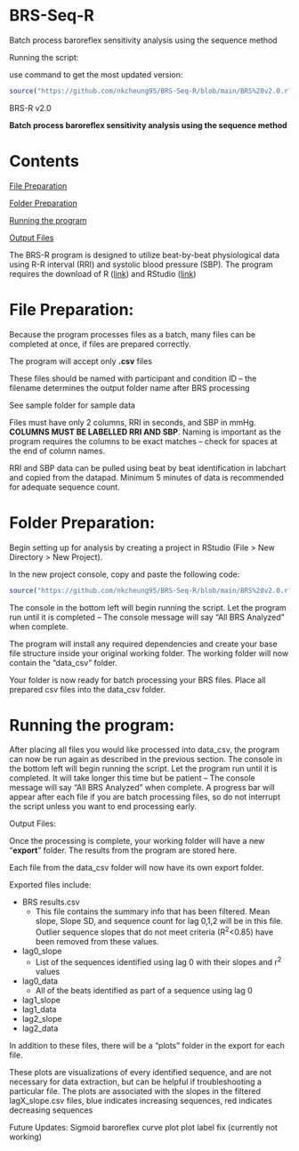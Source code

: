 # BRS-Seq-R
Batch process baroreflex sensitivity analysis using the sequence method

Running the script:

use command to get the most updated version:

```R
source("https://github.com/nkcheung95/BRS-Seq-R/blob/main/BRS%20v2.0.r?raw=TRUE")
```


BRS-R v2.0

**Batch process baroreflex sensitivity analysis using the sequence method**
# **Contents**
[File Preparation](#_toc140223748)

[Folder Preparation](#_toc140223749)

[Running the program](#_toc140223750)

[Output Files](#_toc140223751)



The BRS-R program is designed to utilize beat-by-beat physiological data using R-R interval (RRI) and systolic blood pressure (SBP). The program requires the download of R ([link](https://mirror.rcg.sfu.ca/mirror/CRAN/)) and RStudio ([link](https://posit.co/downloads/)) 
# <a name="_toc140223748"></a>**File Preparation:**
Because the program processes files as a batch, many files can be completed at once, if files are prepared correctly.

The program will accept only **.csv** files

These files should be named with participant and condition ID – the filename determines the output folder name after BRS processing

See sample folder for sample data

Files must have only 2 columns, RRI in seconds, and SBP in mmHg. **COLUMNS MUST BE LABELLED RRI AND SBP**.  Naming is important as the program requires the columns to be exact matches – check for spaces at the end of column names.

RRI and SBP data can be pulled using beat by beat identification in labchart and copied from the datapad. Minimum 5 minutes of data is recommended for adequate sequence count.
# <a name="_toc140223749"></a>**Folder Preparation:**
Begin setting up for analysis by creating a project in RStudio (File > New Directory > New Project).

In the new project console, copy and paste the following code:

```R
source("https://github.com/nkcheung95/BRS-Seq-R/blob/main/BRS%20v2.0.r?raw=TRUE")
```



The console in the bottom left will begin running the script. Let the program run until it is completed – The console message will say “All BRS Analyzed” when complete. 

The program will install any required dependencies and create your base file structure inside your original working folder. The working folder will now contain the “data\_csv” folder.

Your folder is now ready for batch processing your BRS files. Place all prepared csv files into the data\_csv folder.
# <a name="_toc140223750"></a>**Running the program:**
After placing all files you would like processed into data\_csv, the program can now be run again as described in the previous section. The console in the bottom left will begin running the script. Let the program run until it is completed. It will take longer this time but be patient – The console message will say “All BRS Analyzed” when complete. A progress bar will appear after each file if you are batch processing files, so do not interrupt the script unless you want to end processing early.

<a name="_toc140223751"></a>Output Files:

Once the processing is complete, your working folder will have a new “**export**” folder. The results from the program are stored here.

Each file from the data\_csv folder will now have its own export folder.

Exported files include:

- BRS results.csv 
  - This file contains the summary info that has been filtered. Mean slope, Slope SD, and sequence count for lag 0,1,2 will be in this file. Outlier sequence slopes that do not meet criteria (R<sup>2</sup><0.85) have been removed from these values.
- lag0\_slope
  - List of the sequences identified using lag 0 with their slopes and r<sup>2</sup> values
- lag0\_data
  - All of the beats identified as part of a sequence using lag 0
- lag1\_slope
- lag1\_data
- lag2\_slope
- lag2\_data

In addition to these files, there will be a “plots” folder in the export for each file. 

These plots are visualizations of every identified sequence, and are not necessary for data extraction, but can be helpful if troubleshooting a particular file. The plots are associated with the slopes in the filtered lagX\_slope.csv files, blue indicates increasing sequences, red indicates decreasing sequences

Future Updates:
Sigmoid baroreflex curve plot
plot label fix (currently not working)



